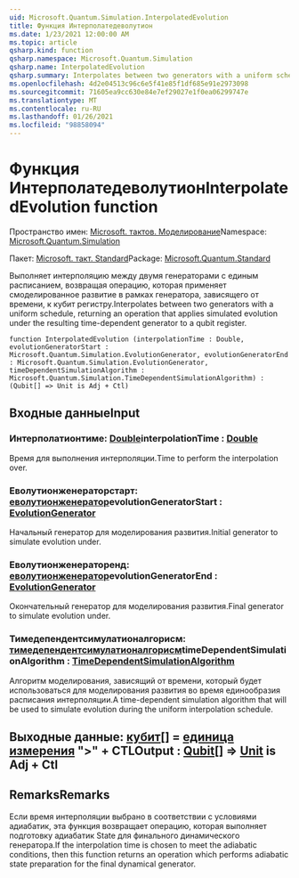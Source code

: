 ```yaml
---
uid: Microsoft.Quantum.Simulation.InterpolatedEvolution
title: Функция Интерполатедеволутион
ms.date: 1/23/2021 12:00:00 AM
ms.topic: article
qsharp.kind: function
qsharp.namespace: Microsoft.Quantum.Simulation
qsharp.name: InterpolatedEvolution
qsharp.summary: Interpolates between two generators with a uniform schedule, returning an operation that applies simulated evolution under the resulting time-dependent generator to a qubit register.
ms.openlocfilehash: 4d2e04513c96c6e5f41e85f1df685e91e2973098
ms.sourcegitcommit: 71605ea9cc630e84e7ef29027e1f0ea06299747e
ms.translationtype: MT
ms.contentlocale: ru-RU
ms.lasthandoff: 01/26/2021
ms.locfileid: "98858094"
---
```

# <a name="interpolatedevolution-function"></a><span data-ttu-id="49989-102">Функция Интерполатедеволутион</span><span class="sxs-lookup"><span data-stu-id="49989-102">InterpolatedEvolution function</span></span>

<span data-ttu-id="49989-103">Пространство имен: [Microsoft. тактов. Моделирование](xref:Microsoft.Quantum.Simulation)</span><span class="sxs-lookup"><span data-stu-id="49989-103">Namespace: [Microsoft.Quantum.Simulation](xref:Microsoft.Quantum.Simulation)</span></span>

<span data-ttu-id="49989-104">Пакет: [Microsoft. такт. Standard](https://nuget.org/packages/Microsoft.Quantum.Standard)</span><span class="sxs-lookup"><span data-stu-id="49989-104">Package: [Microsoft.Quantum.Standard](https://nuget.org/packages/Microsoft.Quantum.Standard)</span></span>


<span data-ttu-id="49989-105">Выполняет интерполяцию между двумя генераторами с единым расписанием, возвращая операцию, которая применяет смоделированное развитие в рамках генератора, зависящего от времени, к кубит регистру.</span><span class="sxs-lookup"><span data-stu-id="49989-105">Interpolates between two generators with a uniform schedule, returning an operation that applies simulated evolution under the resulting time-dependent generator to a qubit register.</span></span>

```qsharp
function InterpolatedEvolution (interpolationTime : Double, evolutionGeneratorStart : Microsoft.Quantum.Simulation.EvolutionGenerator, evolutionGeneratorEnd : Microsoft.Quantum.Simulation.EvolutionGenerator, timeDependentSimulationAlgorithm : Microsoft.Quantum.Simulation.TimeDependentSimulationAlgorithm) : (Qubit[] => Unit is Adj + Ctl)
```


## <a name="input"></a><span data-ttu-id="49989-106">Входные данные</span><span class="sxs-lookup"><span data-stu-id="49989-106">Input</span></span>

### <a name="interpolationtime--double"></a><span data-ttu-id="49989-107">Интерполатионтиме: [Double](xref:microsoft.quantum.lang-ref.double)</span><span class="sxs-lookup"><span data-stu-id="49989-107">interpolationTime : [Double](xref:microsoft.quantum.lang-ref.double)</span></span>

<span data-ttu-id="49989-108">Время для выполнения интерполяции.</span><span class="sxs-lookup"><span data-stu-id="49989-108">Time to perform the interpolation over.</span></span>


### <a name="evolutiongeneratorstart--evolutiongenerator"></a><span data-ttu-id="49989-109">Еволутионженераторстарт: [еволутионженератор](xref:Microsoft.Quantum.Simulation.EvolutionGenerator)</span><span class="sxs-lookup"><span data-stu-id="49989-109">evolutionGeneratorStart : [EvolutionGenerator](xref:Microsoft.Quantum.Simulation.EvolutionGenerator)</span></span>

<span data-ttu-id="49989-110">Начальный генератор для моделирования развития.</span><span class="sxs-lookup"><span data-stu-id="49989-110">Initial generator to simulate evolution under.</span></span>


### <a name="evolutiongeneratorend--evolutiongenerator"></a><span data-ttu-id="49989-111">Еволутионженераторенд: [еволутионженератор](xref:Microsoft.Quantum.Simulation.EvolutionGenerator)</span><span class="sxs-lookup"><span data-stu-id="49989-111">evolutionGeneratorEnd : [EvolutionGenerator](xref:Microsoft.Quantum.Simulation.EvolutionGenerator)</span></span>

<span data-ttu-id="49989-112">Окончательный генератор для моделирования развития.</span><span class="sxs-lookup"><span data-stu-id="49989-112">Final generator to simulate evolution under.</span></span>


### <a name="timedependentsimulationalgorithm--timedependentsimulationalgorithm"></a><span data-ttu-id="49989-113">Тимедепендентсимулатионалгорисм: [тимедепендентсимулатионалгорисм](xref:Microsoft.Quantum.Simulation.TimeDependentSimulationAlgorithm)</span><span class="sxs-lookup"><span data-stu-id="49989-113">timeDependentSimulationAlgorithm : [TimeDependentSimulationAlgorithm](xref:Microsoft.Quantum.Simulation.TimeDependentSimulationAlgorithm)</span></span>

<span data-ttu-id="49989-114">Алгоритм моделирования, зависящий от времени, который будет использоваться для моделирования развития во время единообразия расписания интерполяции.</span><span class="sxs-lookup"><span data-stu-id="49989-114">A time-dependent simulation algorithm that will be used to simulate evolution during the uniform interpolation schedule.</span></span>



## <a name="output--qubit--unit--is-adj--ctl"></a><span data-ttu-id="49989-115">Выходные данные: [кубит](xref:microsoft.quantum.lang-ref.qubit)[] = [единица измерения](xref:microsoft.quantum.lang-ref.unit)  ">" + CTL</span><span class="sxs-lookup"><span data-stu-id="49989-115">Output : [Qubit](xref:microsoft.quantum.lang-ref.qubit)[] => [Unit](xref:microsoft.quantum.lang-ref.unit)  is Adj + Ctl</span></span>



## <a name="remarks"></a><span data-ttu-id="49989-116">Remarks</span><span class="sxs-lookup"><span data-stu-id="49989-116">Remarks</span></span>

<span data-ttu-id="49989-117">Если время интерполяции выбрано в соответствии с условиями адиабатик, эта функция возвращает операцию, которая выполняет подготовку адиабатик State для финального динамического генератора.</span><span class="sxs-lookup"><span data-stu-id="49989-117">If the interpolation time is chosen to meet the adiabatic conditions, then this function returns an operation which performs adiabatic state preparation for the final dynamical generator.</span></span>